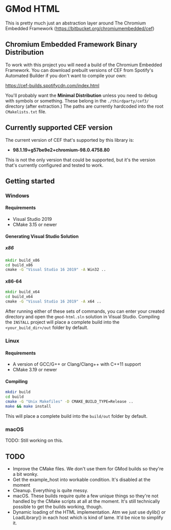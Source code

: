 # GMod HTML
This is pretty much just an abstraction layer around The Chromium Embedded Framework (https://bitbucket.org/chromiumembedded/cef)

## Chromium Embedded Framework Binary Distribution
To work with this project you will need a build of the Chromium Embedded Framework. You can download prebuilt versions of CEF from Spotify's Automated Builder if you don't want to compile your own:

https://cef-builds.spotifycdn.com/index.html

You'll probably want the **Minimal Distribution** unless you need to debug with symbols or something. These belong in the `./thirdparty/cef3/` directory (after extraction.) The paths are currently hardcoded into the root `CMakelists.txt` file.

## Currently supported CEF version
The current version of CEF that's supported by this library is:

- **98.1.19+g57be9e2+chromium-98.0.4758.80**

This is not the only version that could be supported, but it's the version that's currently configured and tested to work.

## Getting started
### Windows
#### Requirements
- Visual Studio 2019
- CMake 3.15 or newer
#### Generating Visual Studio Solution
##### x86
```bat
mkdir build_x86
cd build_x86
cmake -G "Visual Studio 16 2019" -A Win32 ..
```
#### x86-64
```bat
mkdir build_x64
cd build_x64
cmake -G "Visual Studio 16 2019" -A x64 ..
```

After running either of these sets of commands, you can enter your created directory and open the `gmod-html.sln` solution in Visual Studio. Compiling the `INSTALL` project will place a complete build into the `<your_build_dir>/out` folder by default.

### Linux
#### Requirements
- A version of GCC/G++ or Clang/Clang++ with C++11 support
- CMake 3.19 or newer

#### Compiling
```sh
mkdir build
cd build
cmake -G "Unix Makefiles" -D CMAKE_BUILD_TYPE=Release ..
make && make install
```

This will place a complete build into the `build/out` folder by default.

### macOS
TODO: Still working on this.

## TODO
- Improve the CMake files. We don't use them for GMod builds so they're a bit wonky.
- Get the example_host into workable condition. It's disabled at the moment
- Cleanup. Everything is quite messy.
- macOS. These builds require quite a few unique things so they're not handled by the CMake scripts at all at the moment. It's still technically possible to get the builds working, though.
- Dynamic loading of the HTML implementation. Atm we just use dylib() or LoadLibrary() in each host which is kind of lame. It'd be nice to simplify it.
